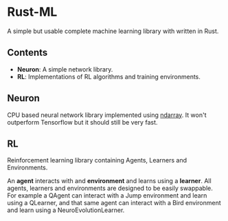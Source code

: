 # Rust-ML

A simple but usable complete machine learning library with written in Rust.

## Contents

- **Neuron**: A simple network library.
- **RL**: Implementations of RL algorithms and training environments.

## Neuron

CPU based neural network library implemented using [ndarray](https://github.com/rust-ndarray/ndarray).
It won't outperform Tensorflow but it should still be very fast.

## RL

Reinforcement learning library containing Agents, Learners and Environments. 


An **agent** interacts with and **environment** and learns using a **learner**.
All agents, learners and environments are designed to be easily swappable. For
example a QAgent can interact with a Jump environment and learn using a QLearner,
and that same agent can interact with a Bird environment and learn using a
NeuroEvolutionLearner.